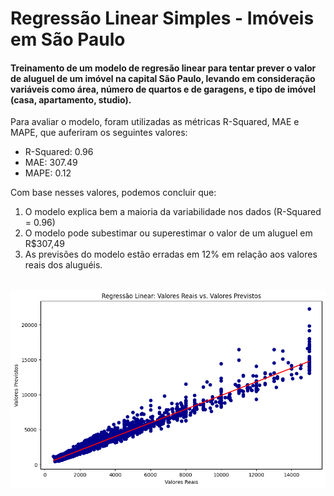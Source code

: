 # Regressão Linear Simples - Imóveis em São Paulo

<h4>Treinamento de um modelo de regresão linear para tentar prever o valor de aluguel de um imóvel na capital São Paulo, levando em consideração variáveis como área, número de quartos e de garagens, e tipo de imóvel (casa, apartamento, studio).</h4>

Para avaliar o modelo, foram utilizadas as métricas R-Squared, MAE e MAPE, que auferiram os seguintes valores:

- R-Squared: 0.96
- MAE: 307.49
- MAPE: 0.12

Com base nesses valores, podemos concluir que:

1. O modelo explica bem a maioria da variabilidade nos dados (R-Squared = 0.96)
2. O modelo pode subestimar ou superestimar o valor de um aluguel em R$307,49
3. As previsões do modelo estão erradas em 12% em relação aos valores reais dos aluguéis.

<br>
<img src="https://github.com/bigpedrolucas/regressao_linear_imoveis/blob/master/imgs/fig1.png">
